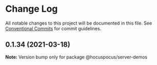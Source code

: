 # Change Log

All notable changes to this project will be documented in this file.
See [Conventional Commits](https://conventionalcommits.org) for commit guidelines.

## 0.1.34 (2021-03-18)

**Note:** Version bump only for package @hocuspocus/server-demos
